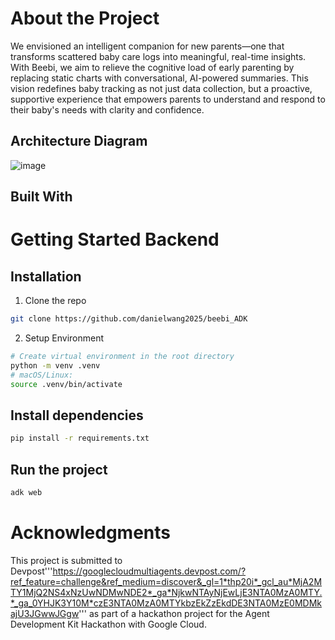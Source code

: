 # About the Project
We envisioned an intelligent companion for new parents—one that transforms scattered baby care logs into meaningful, real-time insights. With Beebi, we aim to relieve the cognitive load of early parenting by replacing static charts with conversational, AI-powered summaries. This vision redefines baby tracking as not just data collection, but a proactive, supportive experience that empowers parents to understand and respond to their baby's needs with clarity and confidence.

## Architecture Diagram
![image](https://github.com/user-attachments/assets/e8dcf3f8-3cbe-4ae6-b00f-ab3c55af6fb7)

## Built With

# Getting Started Backend
## Installation
1. Clone the repo
```bash
git clone https://github.com/danielwang2025/beebi_ADK 
```
2. Setup Environment
```bash
# Create virtual environment in the root directory
python -m venv .venv
# macOS/Linux:
source .venv/bin/activate
```
## Install dependencies
```bash
pip install -r requirements.txt
```
## Run the project
```bash
adk web
```

# Acknowledgments
This project is submitted to Devpost'''https://googlecloudmultiagents.devpost.com/?ref_feature=challenge&ref_medium=discover&_gl=1*thp20i*_gcl_au*MjA2MTY1MjQ2NS4xNzUwNDMwNDE2*_ga*NjkwNTAyNjEwLjE3NTA0MzA0MTY.*_ga_0YHJK3Y10M*czE3NTA0MzA0MTYkbzEkZzEkdDE3NTA0MzE0MDMkajU3JGwwJGgw''' as part of a hackathon project for the Agent Development Kit Hackathon with Google Cloud.
